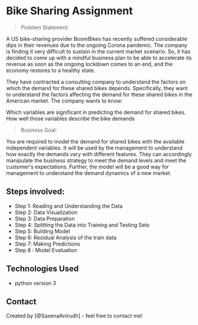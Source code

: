 # Bike Sharing Assignment

> Problem Statement:

A US bike-sharing provider BoomBikes has recently suffered considerable dips in their revenues due to the ongoing Corona pandemic. The company is finding it very difficult to sustain in the current market scenario. So, it has decided to come up with a mindful business plan to be able to accelerate its revenue as soon as the ongoing lockdown comes to an end, and the economy restores to a healthy state.

They have contracted a consulting company to understand the factors on which the demand for these shared bikes depends. Specifically, they want to understand the factors affecting the demand for these shared bikes in the American market. The company wants to know:

Which variables are significant in predicting the demand for shared bikes.
How well those variables describe the bike demands

> Business Goal:

You are required to model the demand for shared bikes with the available independent variables. It will be used by the management to understand how exactly the demands vary with different features. They can accordingly manipulate the business strategy to meet the demand levels and meet the customer's expectations. Further, the model will be a good way for management to understand the demand dynamics of a new market.

## Steps involved:
* Step 1: Reading and Understanding the Data
* Step 2: Data Visualization
* Step 3: Data Preparation
* Step 4: Splitting the Data into Training and Testing Sets
* Step 5: Building Model
* Step 6: Residual Analysis of the train data
* Step 7: Making Predictions
* Step 8 : Model Evaluation

## Technologies Used
- python version 3

## Contact
Created by [@SaxenaAnirudh] - feel free to contact me!
